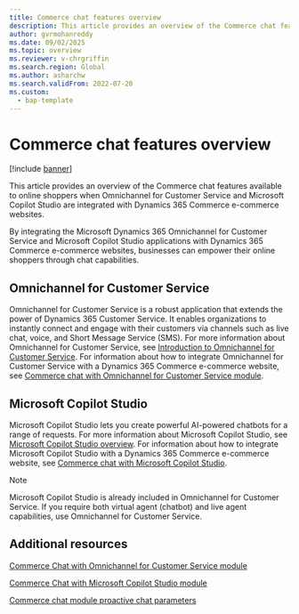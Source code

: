 ```yaml
---
title: Commerce chat features overview
description: This article provides an overview of the Commerce chat features available for online shoppers when the Microsoft Dynamics 365 Omnichannel for Customer Service and Microsoft Copilot Studio applications are integrated with Dynamics 365 Commerce e-commerce websites.
author: gvrmohanreddy
ms.date: 09/02/2025
ms.topic: overview
ms.reviewer: v-chrgriffin
ms.search.region: Global
ms.author: asharchw
ms.search.validFrom: 2022-07-20
ms.custom: 
  - bap-template
---
```


# Commerce chat features overview

[!include [banner](../includes/banner.md)]

This article provides an overview of the Commerce chat features available to online shoppers when Omnichannel for Customer Service and Microsoft Copilot Studio are integrated with Dynamics 365 Commerce e-commerce websites.

By integrating the Microsoft Dynamics 365 Omnichannel for Customer Service and Microsoft Copilot Studio applications with Dynamics 365 Commerce e-commerce websites, businesses can empower their online shoppers through chat capabilities. 

## Omnichannel for Customer Service

Omnichannel for Customer Service is a robust application that extends the power of Dynamics 365 Customer Service. It enables organizations to instantly connect and engage with their customers via channels such as live chat, voice, and Short Message Service (SMS). For more information about Omnichannel for Customer Service, see [Introduction to Omnichannel for Customer Service](/dynamics365/customer-service/introduction-omnichannel). For information about how to integrate Omnichannel for Customer Service with a Dynamics 365 Commerce e-commerce website, see [Commerce chat with Omnichannel for Customer Service module](commerce-chat-module.md).

## Microsoft Copilot Studio

Microsoft Copilot Studio lets you create powerful AI-powered chatbots for a range of requests. For more information about Microsoft Copilot Studio, see [Microsoft Copilot Studio overview](/power-virtual-agents/fundamentals-what-is-power-virtual-agents). For information about how to integrate Microsoft Copilot Studio with a Dynamics 365 Commerce e-commerce website, see [Commerce chat with Microsoft Copilot Studio](chat-module-pva.md).

> [!NOTE]
> Microsoft Copilot Studio is already included in Omnichannel for Customer Service. If you require both virtual agent (chatbot) and live agent capabilities, use Omnichannel for Customer Service.

## Additional resources

[Commerce Chat with Omnichannel for Customer Service module](commerce-chat-module.md)

[Commerce Chat with Microsoft Copilot Studio module](chat-module-pva.md)

[Commerce chat module proactive chat parameters](chat-proactive-chat-parameters.md)
